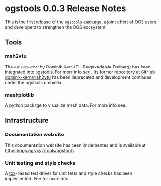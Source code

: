 # ogstools 0.0.3 Release Notes

This is the first release of the `ogstools`-package, a joint effort of OGS users and developers to strengthen the OGS ecosystem!

## Tools

### msh2vtu

The `msh2vtu`-tool by Dominik Kern (TU Bergakademie Freiberg) has been integrated into ogstools. For more info see [](../user-guide/msh2vtu.md). Its former repository at GitHub [dominik-kern/msh2vtu](https://github.com/dominik-kern/msh2vtu) has been deprecated and development continues under the ogstools umbrella.

### meshplotlib

A python package to visualize mesh data. For more info see [](../user-guide/meshplotlib.md).

## Infrastructure

### Documentation web site

This documentation website has been implemented and is available at <https://ogs.ogs.xyz/tools/ogstools>.

### Unit testing and style checks

A [tox](https://tox.wiki)-based test driver for unit tests and style checks has been implemented. See [](../development/index.md#testing-with-tox-and-pytest) for more info.

